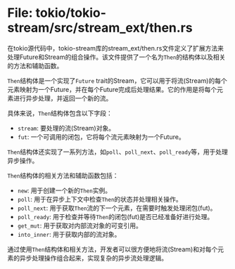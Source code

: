 # File: tokio/tokio-stream/src/stream_ext/then.rs

在tokio源代码中，tokio-stream库的stream_ext/then.rs文件定义了扩展方法来处理Future和Stream的组合操作。该文件提供了一个名为`Then`的结构体以及相关的方法和辅助函数。

`Then`结构体是一个实现了`Future` trait的Stream，它可以用于将流(Stream)的每个元素映射为一个Future，并在每个Future完成后处理结果。它的作用是将每个元素进行异步处理，并返回一个新的流。

具体来说，`Then`结构体包含以下字段：

- `stream`: 要处理的流(Stream)对象。
- `fut`: 一个可调用的闭包，它将每个流元素映射为一个Future。

`Then`结构体还实现了一系列方法，如`poll`、`poll_next`、`poll_ready`等，用于处理异步操作。

`Then`结构体的相关方法和辅助函数包括：

- `new`: 用于创建一个新的`Then`实例。
- `poll`: 用于在异步上下文中检查`Then`的状态并处理相关操作。
- `poll_next`: 用于获取`Then`流的下一个元素，在需要时触发处理闭包(fut)。
- `poll_ready`: 用于检查并等待`Then`的闭包(fut)是否已经准备好进行处理。
- `get_mut`: 用于获取对内部流对象的可变引用。
- `into_inner`: 用于获取内部的流对象。

通过使用`Then`结构体和相关方法，开发者可以很方便地将流(Stream)和对每个元素的异步处理操作组合起来，实现复杂的异步流处理逻辑。

